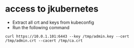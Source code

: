# access to jkubernetes

* Extract all crt and keys from kubeconfig
* Run the following command 
```
curl https://10.0.1.101:6443 --key /tmp/admin.key --cert /tmp/admin.crt --cacert /tmp/ca.crt
```

